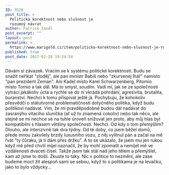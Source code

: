 ```yaml
---
ID: 3520
post_title: >
  Politická korektnost nebo slušnost je
  rozumný návrat
author: Patrick Zandl
post_excerpt: ""
layout: post
permalink: >
  https://www.marigold.cz/item/politicka-korektnost-nebo-slusnost-je-rozumny-navrat
published: true
post_date: 2017-02-28 19:24:54
---
```

<p>Dávám si závazek. Vracím se k systému politické korektnosti. Budu se snažit neříkat "zloděj", ale pan ministr Babiš nebo "zkurvenej lhář" namísto "pan prezident Zeman". Ani Kadel místo Karel Schwarzenberg, Pitomio místo Tomio a tak dál. Má to smysl, soudím. Vadí mi, jak se ze společnosti vytrácí jakákoliv úcta a rychle se do ní vkrádá pohrdání, agresivita, brutalita, buranství. Nechci k tomu přispívat ještě já. Pochybuju, že kohokoliv přesvědčí o státutvorné problematičnosti dotyčného politika, když budu politikovi nadávat. Vím, že mi pravděpodobně budou dál nadávat do zasranýho vítacího sluníčka (ať už to znamená cokoliv) nebo tak něco, ale stejně se mi nechce se na tuhle úroveň snižovat jen proto, aby můj hlas byl kompatibilní s hlasem většiny společnosti. Nechci. Od kdy o tom přemýšlím? Dlouho, ale intenzivně tak dva týdny. Od té doby, co jsem běžel domů, přede mnou zakvílely brzdy luxusního vozu, z něj vylítnul pán a začal na mě řvát "ty čůráku, já ti dám přes držku". A to se ukázalo, že jsem mu jen rukou když mě před chvílí míjel naznačil, že by mohl zpomalit a nemíjet mě ve vzdálenosti dvaceti čísel. Takže jsem tak stál nad jeho tělem a přemýšlel, kam až jsme to došli. Zkuste to taky. Nic v politice to nezmění, ale zase budeme moct žít alespoň sami se sebou, když to s politikama je na levačku, jako to bylo vždycky...</p>